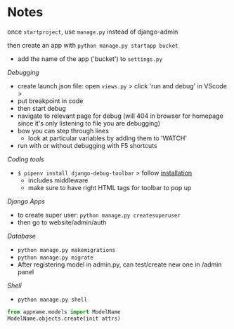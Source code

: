 # Notes

once `startproject`, use `manage.py` instead of django-admin

then create an app with `python manage.py startapp bucket`
- add the name of the app ('bucket') to `settings.py`

*Debugging*
- create launch.json file: open `views.py` > click 'run and debug' in VScode > 
- put breakpoint in code
- then start debug
- navigate to relevant page for debug (will 404 in browser for homepage since it's only listening to file you are debugging)
- bow you can step through lines
    - look at particular variables by adding them to 'WATCH'
- run with or without debugging with F5 shortcuts

*Coding tools*
- `$ pipenv install django-debug-toolbar` > follow [installation](https://django-debug-toolbar.readthedocs.io/en/latest/installation.html)
    - includes middleware
    - make sure to have right HTML tags for toolbar to pop up

*Django Apps*
- to create super user: `python manage.py createsuperuser`
- then go to website/admin/auth

*Database*
- `python manage.py makemigrations`
- `python manage.py migrate`
- After registering model in admin.py, can test/create new one in /admin panel

*Shell*
- `python manage.py shell`
```python
from appname.models import ModelName
ModelName.objects.create(init attrs)
```
